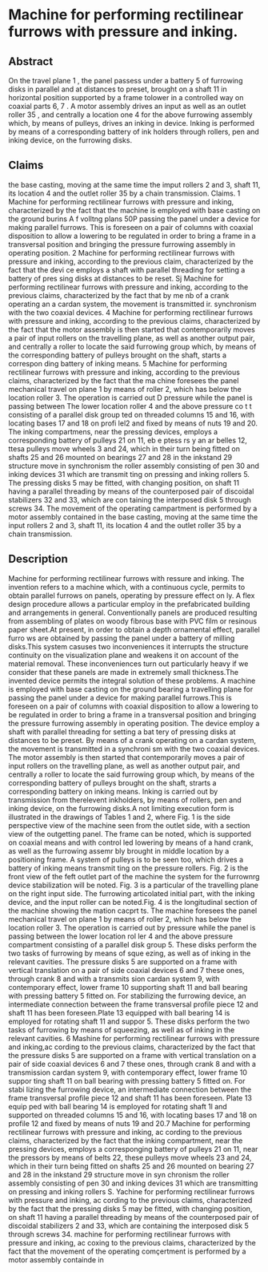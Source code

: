 # Machine for performing rectilinear furrows with pressure and inking.

## Abstract
On the travel plane 1 , the panel passess under a battery 5 of furrowing disks in parallel and at distances to preset, brought on a shaft 11 in horizontal position supported by a frame tolower in a controlled way on coaxial parts 6, 7 . A motor assembly drives an input as well as an outlet roller 35 , and centrally a location one 4 for the above furrowing assembly which, by means of pulleys, drives an inking in device. Inking is performed by means of a corresponding battery of ink holders through rollers, pen and inking device, on the furrowing disks.

## Claims
the base casting, moving at the same time the imput rollers 2 and 3, shaft 11, its location 4 and the outlet roller 35 by a chain transmission. Claims. 1 Machine for performing rectilinear furrows with pressure and inking, characterized by the fact that the machine is employed with base casting on the ground burins A f volltng plans 50P passing the panel under a device for making parallel furrows. This is foreseen on a pair of columns with coaxial disposition to allow a lowering to be regulated in order to bring a frame in a transversal position and bringing the pressure furrowing assembly in operating position. 2 Machine for performing rectilinear furrows with pressure and inking, according to the previous claim, characterized by the fact that the devi ce employs a shaft with parallel threading for setting a battery of pres sing disks at distances to be reset. Sj Machine for performing rectilinear furrows with pressure and inking, according to the previous claims, characterized by the fact that by me nb of a crank operating an a cardan system, the movement is transmitted ir. synchronism with the two coaxial devices. 4 Machine for performing rectilinear furrows with pressure and inking, according to the previous claims, characterized by the fact that the motor assembly is then started that contemporarily moves a pair of input rollers on the travelling plane, as well as another output pair, and centrally a roller to locate the said furrowing group which, by means of the corresponding battery of pulleys brought on the shaft, starts a correspon ding battery of inking means. 5 Machine for performing rectilinear furrows with pressure and inking, according to the previous claims, characterized by the fact that the ma chine foresees the panel mechanical travel on plane 1 by means of roller 2, which has below the location roller 3. The operation is carried out D pressure while the panel is passing between The lower location roller 4 and the above pressure co t t consisting of a parallel disk group ted on threaded columns 15 and 16, with locating bases 17 and 18 on profi lel2 and fixed by means of nuts 19 and 20. The inking compartmens, near the pressing devices, employs a corresponding battery of pulleys 21 on 11, eb e ptess rs y an ar belles 12, ttesa pulleys move wheels 3 and 24, which in their turn being fitted on shafts 25 and 26 mounted on bearings 27 and 28 in the inkstand 29 structure move in synchronism the roller assembly consisting of pen 30 and inking devices 31 which are transmit ting on pressing and inking rollers 5. The pressing disks 5 may be fitted, with changing position, on shaft 11 having a parallel threading by means of the counterposed pair of discoidal stabilizers 32 and 33, which are con taining the interposed disk 5 through screws 34. The movement of the operating campartment is performed by a motor assembly contained in the base casting, moving at the same time the input rollers 2 and 3, shaft 11, its location 4 and the outlet roller 35 by a chain transmission.

## Description
Machine for performing rectilinear furrows with ressure and inking. The invention refers to a machine which, with a continuous cycle, permits to obtain parallel furrows on panels, operating by pressure effect on ly. A flex design procedure allows a particular employ in the prefabricated building and arrangements in general. Conventionally panels are produced resulting from assembling of plates on woody fibrous base with PVC film or resinous paper sheet.At present, in order to obtain a depth ornamental effect, parallel furro ws are obtained by passing the panel under a battery of milling disks.This system casuses two inconveniences it interrupts the structure continuity on the visualization plane and weakens it on account of the material removal. These inconveniences turn out particularly heavy if we consider that these panels are made in extremely small thickness.The invented device permits the integral solution of these problems. A machine is employed with base casting on the ground bearing a travelling plane for passing the panel under a device for making parallel furrows.This is foreseen on a pair of columns with coaxial disposition to allow a lowering to be regulated in order to bring a frame in a transversal position and bringing the pressure furrowing assembly in operating position. The device employ a shaft with parallel threading for setting a bat tery of pressing disks at distances to be preset. By means of a crank operating on a cardan system, the movement is transmitted in a synchroni sm with the two coaxial devices. The motor assembly is then started that contemporarily moves a pair of input rollers on the travelling plane, as well as another output pair, and centrally a roller to locate the said furrowing group which, by means of the corresponding battery of pulleys brought on the shaft, strarts a corresponding battery on inking means. Inking is carried out by transmission from therelevent inkholders, by means of rollers, pen and inking device, on the furrowing disks.A not limiting execution form is illustrated in the drawings of Tables 1 and 2, where Fig. 1 is the side perspective view of the machine seen from the outlet side, with a section view of the outgetting panel. The frame can be noted, which is supported on coaxial means and with control led lowering by means of a hand crank, as well as the furrowing assemr bly brought in middle location by a positioning frame. A system of pulleys is to be seen too, which drives a battery of inking means transmit ting on the pressure rollers. Fig. 2 is the front view of the feft outlet part of the machine the system for the furrownrg device stabilization will be noted. Fig. 3 is a particular of the travelling plane on the right input side. The furrowing articolated initial part, with the inking device, and the input roller can be noted.Fig. 4 is the longitudinal section of the machine showing the mation cacprt ts. The machine foresees the panel mechanical travel on plane 1 by means of roller 2, which has below the location roller 3. The operation is carried out by pressure while the panel is passing between the lower location rol ler 4 and the above pressure compartment consisting of a parallel disk group 5. These disks perform the two tasks of furrowing by means of sque ezing, as well as of inking in the relevant cavities. The pressure disks 5 are supported on a frame with vertical translation on a pair of side coaxial devices 6 and 7 these ones, through crank 8 and with a transmits sion cardan system 9, with contemporary effect, lower frame 10 supporting shaft 11 and ball bearing with pressing battery 5 fitted on. For stabilizing the furrowing device, an intermediate connection between the frame transversal profile piece 12 and shaft 11 has been foreseen.Plate 13 equipped with ball bearing 14 is employed for rotating shaft 11 and suppor 5. These disks perform the two tasks of furrowing by means of squeezing, as well as of inking in the relevant cavities. 6 Mashine for performing rectilinear furrows with pressure and inking,ac cording to the previous claims, characterized by the fact that the pressure disks 5 are supported on a frame with vertical translation on a pair of side coaxial devices 6 and 7 these ones, through crank 8 and with a transmission cardan system 9, with contemporary effect, lower frame 10 suppor ting shaft 11 on ball bearing with pressing battery 5 fitted on. For stabi lizing the furrowing device, an intermediate connection between the frame transversal profile piece 12 and shaft 11 has been foreseen. Plate 13 equip ped with ball bearing 14 is employed for rotating shaft 1l and supported on threaded columns 15 and 16, with locating bases 17 and 18 on profile 12 and fixed by means of nuts 19 and 20.7 Machine for performing rectilinear furrows with pressure and inking, ac cording to the previous claims, characterized by the fact that the inking compartment, near the pressing devices, employs a corresponging battery of pulleys 21 on 11, near the pressors by means of belts 22, these pulleys move wheels 23 and 24, which in their turn being fitted on shafts 25 and 26 mounted on bearing 27 and 28 in the inkstand 29 structure move in syn chronism the roller assembly consisting of pen 30 and inking devices 31 which are transmitting on pressing and inking rollers S. Yachine for performing rectilinear furrows with pressure and inking, ac cording to the previous claims, characterized by the fact that the pressing disks 5 may be fitted, with changing position, on shaft 11 having a parallel threading by means of the counterposed pair of discoidal stabilizers 2 and 33, which are containing the interposed disk 5 through screws 34. machine for performing rectilinear furrows with pressure and inking, ac coxing to the previous claims, characterized by the fact that the movement of the operating comçertment is performed by a motor assembly containde in